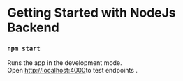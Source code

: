 # Getting Started with NodeJs Backend

### `npm start`

Runs the app in the development mode.\
Open [http://localhost:4000](http://localhost:4000/api/)to test endpoints .